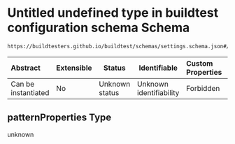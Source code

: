 # Untitled undefined type in buildtest configuration schema Schema

```txt
https://buildtesters.github.io/buildtest/schemas/settings.schema.json#/properties/compilers/properties/gcc/patternProperties
```




| Abstract            | Extensible | Status         | Identifiable            | Custom Properties | Additional Properties | Access Restrictions | Defined In                                                                   |
| :------------------ | ---------- | -------------- | ----------------------- | :---------------- | --------------------- | ------------------- | ---------------------------------------------------------------------------- |
| Can be instantiated | No         | Unknown status | Unknown identifiability | Forbidden         | Allowed               | none                | [settings.schema.json\*](../out/settings.schema.json "open original schema") |

## patternProperties Type

unknown
